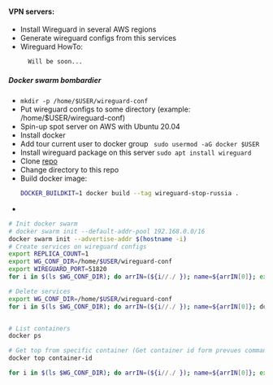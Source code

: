 #### VPN servers:
* Install Wireguard in several AWS regions
* Generate wireguard configs from this services
* Wireguard HowTo:
  ``` bash
    Will be soon...
  ``` 

##### Docker swarm bombardier
* ``` mkdir -p /home/$USER/wireguard-conf ```
* Put wireguard configs to some directory (example: /home/$USER/wireguard-conf)
* Spin-up spot server on AWS with Ubuntu 20.04
* Install docker
* Add tour current user to docker group ```  sudo usermod -aG docker $USER ```
* Install wireguard package on this server ``` sudo apt install wireguard ```
* Clone [repo](https://github.com/neironus/wireguard-stop-russia.git) 
* Change directory to this repo
* Build docker image: 
    ``` bash 
    DOCKER_BUILDKIT=1 docker build --tag wireguard-stop-russia . 
    ```
* 

``` bash
# Init docker swarm
# docker swarm init --default-addr-pool 192.168.0.0/16
docker swarm init --advertise-addr $(hostname -i)
# Create services on wireguard configs
export REPLICA_COUNT=1
export WG_CONF_DIR=/home/$USER/wireguard-conf
export WIREGUARD_PORT=51820
for i in $(ls $WG_CONF_DIR); do arrIN=(${i//./ }); name=${arrIN[0]}; export WIREGUARD_CLIENT_CONFIG="$WG_CONF_DIR/$i"; docker stack deploy -c docker-compose.yml $name; sleep 1; done

# Delete services
export WG_CONF_DIR=/home/$USER/wireguard-conf
for i in $(ls $WG_CONF_DIR); do arrIN=(${i//./ }); name=${arrIN[0]}; docker stack rm $name; sleep 1; done


# List containers
docker ps 

# Get top from specific container (Get container id form prevues command)
docker top container-id 
```
``` bash
for i in $(ls $WG_CONF_DIR); do arrIN=(${i//./ }); name=${arrIN[0]}; export WIREGUARD_CLIENT_CONFIG="$WG_CONF_DIR/$i"; echo "$name - $WIREGUARD_CLIENT_CONFIG"; sleep 1; done

```
